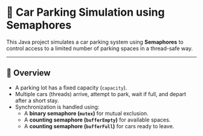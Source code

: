 # 🚗 Car Parking Simulation using Semaphores

This Java project simulates a car parking system using **Semaphores** to control access to a limited number of parking spaces in a thread-safe way.

---

## 🧠 Overview

- A parking lot has a fixed capacity (`capacity`).
- Multiple cars (threads) arrive, attempt to park, wait if full, and depart after a short stay.
- Synchronization is handled using:
  - A **binary semaphore (`mutex`)** for mutual exclusion.
  - A **counting semaphore (`bufferEmpty`)** for available spaces.
  - A **counting semaphore (`bufferFull`)** for cars ready to leave.
